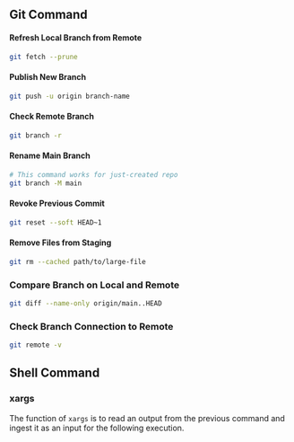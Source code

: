 ## Git Command
#### Refresh Local Branch from Remote
```bash
git fetch --prune
```

#### Publish New Branch
```bash
git push -u origin branch-name
```

#### Check Remote Branch
```bash
git branch -r
```

#### Rename Main Branch
```bash
# This command works for just-created repo
git branch -M main
```

#### Revoke Previous Commit
```bash
git reset --soft HEAD~1
```

#### Remove Files from Staging
```bash
git rm --cached path/to/large-file
```

### Compare Branch on Local and Remote
```bash
git diff --name-only origin/main..HEAD
```

### Check Branch Connection to Remote
```bash
git remote -v
```

## Shell Command
### xargs
The function of `xargs` is to read an output from the previous command and ingest it as an input for the following execution.
